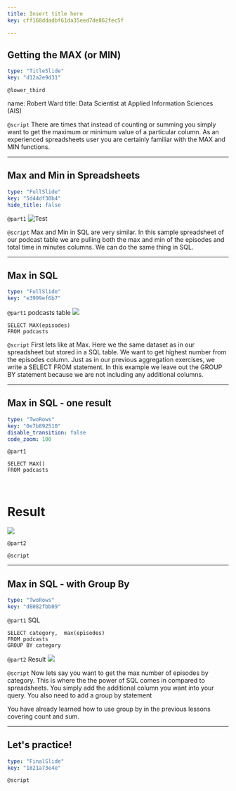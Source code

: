 ```yaml
---
title: Insert title here
key: cff168ddadbf61da35eed7de862fec5f

---
```

## Getting the MAX (or MIN)

```yaml
type: "TitleSlide"
key: "d12a2e9d31"
```

`@lower_third`

name: Robert Ward
title: Data Scientist at Applied Information Sciences (AIS)


`@script`
There are times that instead of counting or summing you simply want to get the maximum or minimum value of a particular column. As an experienced spreadsheets user you are certainly familiar with the MAX and MIN functions.


---
## Max and Min in Spreadsheets

```yaml
type: "FullSlide"
key: "5d44df30b4"
hide_title: false
```

`@part1`
![Test](https://assets.datacamp.com/production/repositories/4833/datasets/8955749e97c652135520e0da942a046d96bc5e77/Screenshot%202019-03-31%2009.56.01.png)


`@script`
Max and Min in SQL are very similar. In this sample spreadsheet of our podcast table we are pulling both the max and min of the episodes and total time in minutes columns. We can do the same thing in SQL.


---
## Max in SQL	

```yaml
type: "FullSlide"
key: "e3999ef6b7"
```

`@part1`
podcasts table
![](https://assets.datacamp.com/production/repositories/4833/datasets/5f43b9a3c9d1fcbc591e475b172244c5b0d5a90b/Screenshot%202019-03-31%2010.08.57.png)

```
SELECT MAX(episodes)
FROM podcasts
```


`@script`
First lets like at Max. Here we the same dataset as in our spreadsheet but stored in a SQL table. We want to get highest number from the episodes column. Just as in our previous aggregation exercises, we write a SELECT FROM statement. In this example we leave out the GROUP BY statement because we are not including any additional columns.


---
## Max in SQL - one result

```yaml
type: "TwoRows"
key: "0e7b892510"
disable_transition: false
code_zoom: 100
```

`@part1`
```
SELECT MAX() 
FROM podcasts
```
&nbsp;

# Result 
![](https://assets.datacamp.com/production/repositories/4833/datasets/02726a8eae58b6cae2b32d71a5e65e613651159a/Screenshot%202019-03-30%2023.08.17.png)


`@part2`



`@script`



---
## Max in SQL - with Group By 

```yaml
type: "TwoRows"
key: "d8082fbb09"
```

`@part1`
SQL
```
SELECT category,  max(episodes)
FROM podcasts
GROUP BY category
```


`@part2`
Result
![](https://assets.datacamp.com/production/repositories/4833/datasets/a9642317eab31cc76813ab44033a2034ace60a4a/Screenshot%202019-03-31%2010.38.56.png)


`@script`
Now lets say you want to get the max number of episodes by category. This is where the the power of SQL comes in compared to spreadsheets. You simply add the additional column you want into your query. You also need to add a group by statement 

You have already learned how to use group by in the previous lessons covering count and sum.


---
## Let's practice!

```yaml
type: "FinalSlide"
key: "1821a73e4e"
```

`@script`


